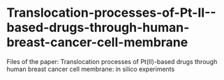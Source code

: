 # Translocation-processes-of-Pt-II--based-drugs-through-human-breast-cancer-cell-membrane
Files of the paper: Translocation processes of Pt(II)-based drugs through human breast cancer cell membrane: in silico experiments
